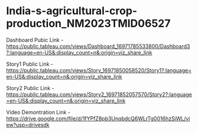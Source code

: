 # India-s-agricultural-crop-production_NM2023TMID06527


Dashboard Pubic Link -https://public.tableau.com/views/Dashboard_16971785533800/Dashboard3?:language=en-US&:display_count=n&:origin=viz_share_link

Story1 Public Link - https://public.tableau.com/views/Story_16971850058520/Story1?:language=en-US&:display_count=n&:origin=viz_share_link

Story2 Public Link -https://public.tableau.com/views/Story2_16971852057570/Story2?:language=en-US&:display_count=n&:origin=viz_share_link

Video Demontration Link - https://drive.google.com/file/d/1fYPfZ8pb3UnqbdcQ6WLrTg0016hzSiWL/view?usp=drivesdk
